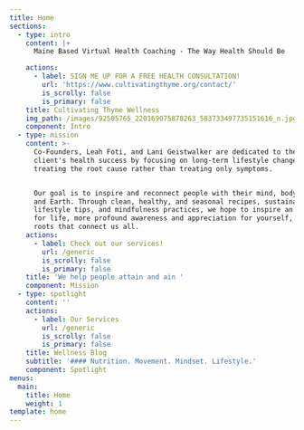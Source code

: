 ```yaml
---
title: Home
sections:
  - type: intro
    content: |+
      Maine Based Virtual Health Coaching - The Way Health Should Be

    actions:
      - label: SIGN ME UP FOR A FREE HEALTH CONSULTATION!
        url: 'https://www.cultivatingthyme.org/contact/'
        is_scrolly: false
        is_primary: false
    title: Cultivating Thyme Wellness
    img_path: /images/92505765_220169075878263_583733497735151616_n.jpg
    component: Intro
  - type: mission
    content: >-
      Co-Founders, Leah Foti, and Lani Geistwalker are dedicated to their
      client's health success by focusing on long-term lifestyle changes and
      treating the root cause rather than treating only symptoms.


      Our goal is to inspire and reconnect people with their mind, body, food,
      and Earth. Through clean, healthy, and seasonal recipes, sustainable
      lifestyle tips, and mindfulness practices, we hope to inspire an appetite
      for life, more profound awareness and appreciation for yourself, and the
      roots that connect us all.
    actions:
      - label: Check out our services!
        url: /generic
        is_scrolly: false
        is_primary: false
    title: 'We help people attain and ain '
    component: Mission
  - type: spotlight
    content: ''
    actions:
      - label: Our Services
        url: /generic
        is_scrolly: false
        is_primary: false
    title: Wellness Blog
    subtitle: '#### Nutrition. Movement. Mindset. Lifestyle.'
    component: Spotlight
menus:
  main:
    title: Home
    weight: 1
template: home
---
```

